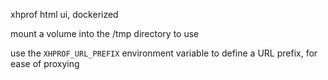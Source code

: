 xhprof html ui, dockerized

mount a volume into the /tmp directory to use

use the `XHPROF_URL_PREFIX` environment variable to define a URL prefix,
for ease of proxying
